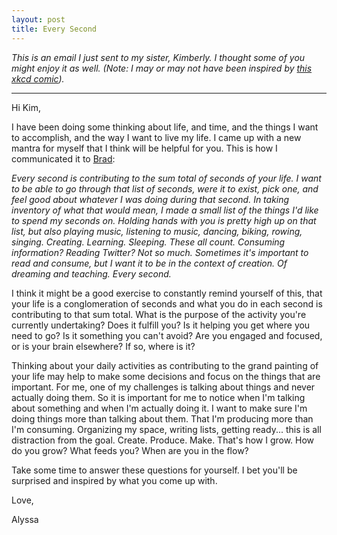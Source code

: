 ```yaml
---
layout: post
title: Every Second
---
```


_This is an email I just sent to my sister, Kimberly. I thought some of you might enjoy it as well. (Note: I may or may not have been inspired by [this xkcd comic](http://xkcd.com/1205/))._

***

Hi Kim,

I have been doing some thinking about life, and time, and the things I want to accomplish, and the way I want to live my life. I came up with a new mantra for myself that I think will be helpful for you. This is how I communicated it to [Brad](http://bradsimantel.com):

_Every second is contributing to the sum total of seconds of your life. I want to be able to go through that list of seconds, were it to exist, pick one, and feel good about whatever I was doing during that second. In taking inventory of what that would mean, I made a small list of the things I'd like to spend my seconds on. Holding hands with you is pretty high up on that list, but also playing music, listening to music, dancing, biking, rowing, singing. Creating. Learning. Sleeping. These all count. Consuming information? Reading Twitter? Not so much. Sometimes it's important to read and consume, but I want it to be in the context of creation. Of dreaming and teaching. Every second._

I think it might be a good exercise to constantly remind yourself of this, that your life is a conglomeration of seconds and what you do in each second is contributing to that sum total. What is the purpose of the activity you're currently undertaking? Does it fulfill you? Is it helping you get where you need to go? Is it something you can't avoid? Are you engaged and focused, or is your brain elsewhere? If so, where is it?

Thinking about your daily activities as contributing to the grand painting of your life may help to make some decisions and focus on the things that are important. For me, one of my challenges is talking about things and never actually doing them. So it is important for me to notice when I'm talking about something and when I'm actually doing it. I want to make sure I'm doing things more than talking about them. That I'm producing more than I'm consuming. Organizing my space, writing lists, getting ready... this is all distraction from the goal. Create. Produce. Make. That's how I grow. How do you grow? What feeds you? When are you in the flow?

Take some time to answer these questions for yourself. I bet you'll be surprised and inspired by what you come up with.

Love,

Alyssa
